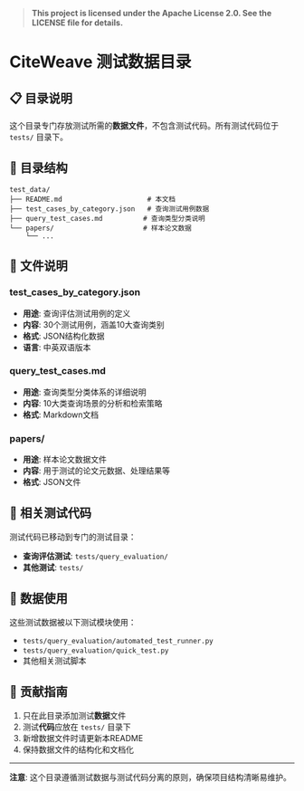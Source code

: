 > **This project is licensed under the Apache License 2.0. See the LICENSE file for details.**

# CiteWeave 测试数据目录

## 📋 目录说明

这个目录专门存放测试所需的**数据文件**，不包含测试代码。所有测试代码位于 `tests/` 目录下。

## 📁 目录结构

```
test_data/
├── README.md                     # 本文档
├── test_cases_by_category.json   # 查询测试用例数据
├── query_test_cases.md          # 查询类型分类说明
└── papers/                      # 样本论文数据
    └── ...
```

## 📄 文件说明

### test_cases_by_category.json
- **用途**: 查询评估测试用例的定义
- **内容**: 30个测试用例，涵盖10大查询类别
- **格式**: JSON结构化数据
- **语言**: 中英双语版本

### query_test_cases.md  
- **用途**: 查询类型分类体系的详细说明
- **内容**: 10大类查询场景的分析和检索策略
- **格式**: Markdown文档

### papers/
- **用途**: 样本论文数据文件
- **内容**: 用于测试的论文元数据、处理结果等
- **格式**: JSON文件

## 🔗 相关测试代码

测试代码已移动到专门的测试目录：
- **查询评估测试**: `tests/query_evaluation/`
- **其他测试**: `tests/`

## 📝 数据使用

这些测试数据被以下测试模块使用：
- `tests/query_evaluation/automated_test_runner.py`
- `tests/query_evaluation/quick_test.py`
- 其他相关测试脚本

## 🤝 贡献指南

1. 只在此目录添加测试**数据**文件
2. 测试**代码**应放在 `tests/` 目录下
3. 新增数据文件时请更新本README
4. 保持数据文件的结构化和文档化

---

**注意**: 这个目录遵循测试数据与测试代码分离的原则，确保项目结构清晰易维护。 